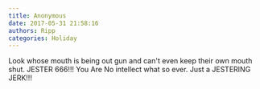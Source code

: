 ```yaml
---
title: Anonymous
date: 2017-05-31 21:58:16
authors: Ripp
categories: Holiday
---
```


 Look whose mouth is being out gun and can't even keep their own mouth shut. JESTER 666!!!  You Are No intellect what so ever.  Just a JESTERING JERK!!!